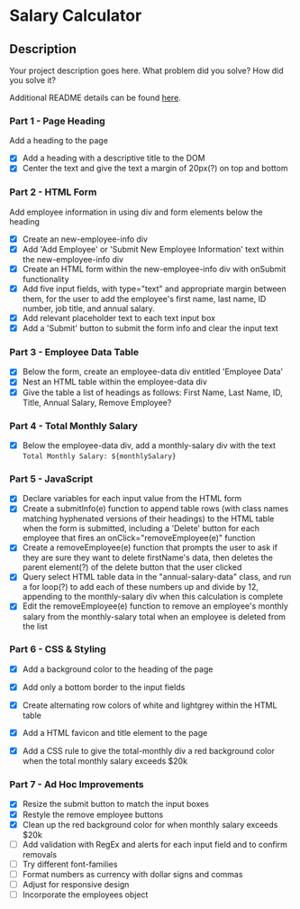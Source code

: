 # Salary Calculator

## Description

Your project description goes here. What problem did you solve? How did you solve it?

Additional README details can be found [here](https://github.com/PrimeAcademy/readme-template/blob/master/README.md).

### Part 1 - Page Heading

Add a heading to the page

- [x] Add a heading with a descriptive title to the DOM
- [x] Center the text and give the text a margin of 20px(?) on top and bottom

### Part 2 - HTML Form

Add employee information in using div and form elements below the heading

- [x] Create an new-employee-info div
- [x] Add 'Add Employee' or 'Submit New Employee Information' text within the new-employee-info div
- [x] Create an HTML form within the new-employee-info div with onSubmit functionality
- [x] Add five input fields, with type="text" and appropriate margin between them, for the user to add the employee's first name, last name, ID number, job title, and annual salary.
- [x] Add relevant placeholder text to each text input box
- [x] Add a 'Submit' button to submit the form info and clear the input text

### Part 3 - Employee Data Table

- [x] Below the form, create an employee-data div entitled 'Employee Data'
- [x] Nest an HTML table within the employee-data div
- [x] Give the table a list of headings as follows: First Name, Last Name, ID, Title, Annual Salary, Remove Employee?

### Part 4 - Total Monthly Salary
- [x] Below the employee-data div, add a monthly-salary div with the text `Total Monthly Salary: ${monthlySalary}`

### Part 5 - JavaScript

- [x] Declare variables for each input value from the HTML form
- [x] Create a submitInfo(e) function to append table rows (with class names matching hyphenated versions of their headings) to the HTML table when the form is submitted, including a 'Delete' button for each employee that fires an onClick="removeEmployee(e)" function
- [x] Create a removeEmployee(e) function that prompts the user to ask if they are sure they want to delete firstName's data, then deletes the parent element(?) of the delete button that the user clicked
- [x] Query select HTML table data in the "annual-salary-data" class, and run a for loop(?) to add each of these numbers up and divide by 12, appending to the monthly-salary div when this calculation is complete
- [x] Edit the removeEmployee(e) function to remove an employee's monthly salary from the monthly-salary total when an employee is deleted from the list

### Part 6 - CSS & Styling

- [x] Add a background color to the heading of the page
- [x] Add only a bottom border to the input fields
- [x] Create alternating row colors of white and lightgrey within the HTML table
- [x] Add a HTML favicon and title element to the page
- [x] Add a CSS rule to give the total-monthly div a red background color when the total monthly salary exceeds $20k


### Part 7 - Ad Hoc Improvements

- [x] Resize the submit button to match the input boxes
- [x] Restyle the remove employee buttons
- [x] Clean up the red background color for when monthly salary exceeds $20k
- [ ] Add validation with RegEx and alerts for each input field and to confirm removals
- [ ] Try different font-families
- [ ] Format numbers as currency with dollar signs and commas
- [ ] Adjust for responsive design
- [ ] Incorporate the employees object